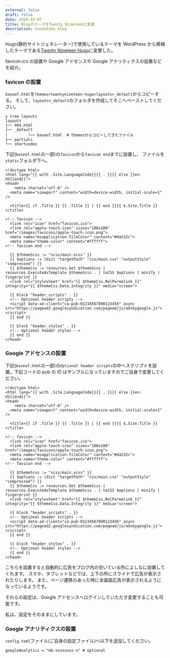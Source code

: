 ```yaml
---
external: false
draft: false
date: 2019-10-07
title: BlogのテーマをTwenty Nineteenに変更
description: nuovotaka blog
---
```


Hugo(静的サイトジェネレーター)で使用しているテーマを WordPress から移植したテーマである[Twenty Nineteen Hugo](https://themes.gohugo.io/twentynineteen-hugo/)に変更した。

favicon.ico の設置や Google アドセンスや Google アナリティクスの設置などを紹介。

### favicon の設置

`baseof.html`を`themes>twentynineteen-hugo>layouts>_default`からコピーする。
そして、`layouts>_default`のフォルダを作成してそこへペーストしてください。

```
❯ tree layouts
layouts
├── 404.html
├── _default
│         └── baseof.html  # themesからコピーしてきたファイル
├── partials
└── shortcodes
```

下記(`baseof.html`の一部)の`favicon`から`favicon end`までに設置し、
ファイルを`static`フォルダ下へ。

```
<!doctype html>
<html lang="{{ with .Site.LanguageCode}}{{ . }}{{ else }}en-US{{end}}">
<head>
	<meta charset="utf-8" />
  <meta name="viewport" content="width=device-width, initial-scale=1" />

  <title>{{ if .Title }} {{ .Title }} | {{ end }}{{ $.Site.Title }}</title>

<!-- favicon -->
  <link rel="icon" href="favicon.ico">
  <link rel="apple-touch-icon" sizes="180x180" href="/images/favicons/apple-touch-icon.png">
  <meta name="msapplication-TileColor" content="#da532c">
  <meta name="theme-color" content="#ffffff">
<!-- favicon end -->

  {{ $themeScss := "scss/main.scss" }}
  {{ $options := (dict "targetPath" "css/main.css" "outputStyle" "compressed") }}
  {{ $themeCss := resources.Get $themeScss | resources.ExecuteAsTemplate $themeScss . | toCSS $options | minify | fingerprint }}
  <link rel="stylesheet" href="{{ $themeCss.RelPermalink }}" integrity="{{ $themeCss.Data.Integrity }}" media="screen">

  {{ block "header_scripts" . }}
  <!-- Optional header scripts -->
  <script data-ad-client="ca-pub-01234567890123456" async src="https://pagead2.googlesyndication.com/pagead/js/adsbygoogle.js"></script>
  {{ end }}

  {{ block "header_styles" . }}
  <!-- Optional header styles -->
  {{ end }}
</head>

```

### Google アドセンスの設置

下記(`baseof.html`の一部)の`Optional header scripts`の中へスクリプトを設置。下記コードの pub の ID はサンプルになっていますのでご自身で変更してください。

```
<!doctype html>
<html lang="{{ with .Site.LanguageCode}}{{ . }}{{ else }}en-US{{end}}">
<head>
	<meta charset="utf-8" />
  <meta name="viewport" content="width=device-width, initial-scale=1" />

  <title>{{ if .Title }} {{ .Title }} | {{ end }}{{ $.Site.Title }}</title>

<!-- favicon -->
  <link rel="icon" href="favicon.ico">
  <link rel="apple-touch-icon" sizes="180x180" href="/images/favicons/apple-touch-icon.png">
  <meta name="msapplication-TileColor" content="#da532c">
  <meta name="theme-color" content="#ffffff">
<!-- favicon end -->

  {{ $themeScss := "scss/main.scss" }}
  {{ $options := (dict "targetPath" "css/main.css" "outputStyle" "compressed") }}
  {{ $themeCss := resources.Get $themeScss | resources.ExecuteAsTemplate $themeScss . | toCSS $options | minify | fingerprint }}
  <link rel="stylesheet" href="{{ $themeCss.RelPermalink }}" integrity="{{ $themeCss.Data.Integrity }}" media="screen">

  {{ block "header_scripts" . }}
  <!-- Optional header scripts -->
  <script data-ad-client="ca-pub-01234567890123456" async src="https://pagead2.googlesyndication.com/pagead/js/adsbygoogle.js"></script>
  {{ end }}

  {{ block "header_styles" . }}
  <!-- Optional header styles -->
  {{ end }}
</head>

```

こちらを設置すると自動的に広告をブログ内の空いている所によしなに設置してくれます。
スマホ、タブレットなどでは、上下の所にスライドで広告が表示されたりします。
また、ページ遷移のあった時に全画面広告が表示されるようになっているようです。

それらの設定は、Google アドセンスへログインしていただき変更することも可能です。

私は、設定をそのままにしています。

### Google アナリティクスの設置

`config.toml`ファイル(ご自身の設定ファイル)へ以下を追加してください。

```
googleAnalytics = "UA-xxxxxxxx-x" # optional
```
